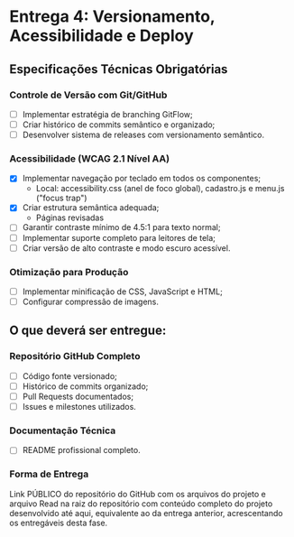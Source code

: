 # Entrega 4: Versionamento, Acessibilidade e Deploy
## Especificações Técnicas Obrigatórias
### Controle de Versão com Git/GitHub
* [ ] Implementar estratégia de branching GitFlow;
* [ ] Criar histórico de commits semântico e organizado;
* [ ] Desenvolver sistema de releases com versionamento semântico.

### Acessibilidade (WCAG 2.1 Nível AA)
* [X] Implementar navegação por teclado em todos os componentes;
    * Local: accessibility.css (anel de foco global), cadastro.js e menu.js ("focus trap")
* [X] Criar estrutura semântica adequada;
    * Páginas revisadas
* [ ] Garantir contraste mínimo de 4.5:1 para texto normal;
* [ ] Implementar suporte completo para leitores de tela;
* [ ] Criar versão de alto contraste e modo escuro acessível.

### Otimização para Produção
* [ ] Implementar minificação de CSS, JavaScript e HTML;
* [ ] Configurar compressão de imagens.

## O que deverá ser entregue:
### Repositório GitHub Completo
* [ ] Código fonte versionado;
* [ ] Histórico de commits organizado;
* [ ] Pull Requests documentados;
* [ ] Issues e milestones utilizados.

### Documentação Técnica
* [ ] README profissional completo.

### Forma de Entrega
Link PÚBLICO do repositório do GitHub com os arquivos do projeto e arquivo Read na raiz do repositório com conteúdo completo do projeto desenvolvido até aqui, equivalente ao da entrega anterior, acrescentando os entregáveis desta fase.

